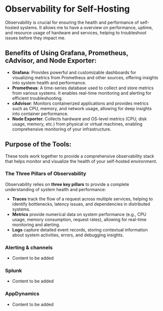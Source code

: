 # Observability for Self-Hosting

Observability is crucial for ensuring the health and performance of self-hosted systems. It allows me to have a overview on performance, uptime, and resource usage of hardware and services, helping to troubleshoot issues before they impact me.

## Benefits of Using Grafana, Prometheus, cAdvisor, and Node Exporter:

- **Grafana**: Provides powerful and customizable dashboards for visualizing metrics from Prometheus and other sources, offering insights into system health and performance.
- **Prometheus**: A time-series database used to collect and store metrics from various systems. It enables real-time monitoring and alerting for efficient troubleshooting.
- **cAdvisor**: Monitors containerized applications and provides metrics such as CPU, memory, and network usage, allowing for deep insights into container performance.
- **Node Exporter**: Collects hardware and OS-level metrics (CPU, disk usage, memory, etc.) from physical or virtual machines, enabling comprehensive monitoring of your infrastructure.

## Purpose of the Tools:
These tools work together to provide a comprehensive observability stack that helps monitor and visualize the health of your self-hosted environment.

### **The Three Pillars of Observability**  

Observability relies on **three key pillars** to provide a complete understanding of system health and performance:  

- **Traces** track the flow of a request across multiple services, helping to identify bottlenecks, latency issues, and dependencies in distributed systems.  
- **Metrics** provide numerical data on system performance (e.g., CPU usage, memory consumption, request rates), allowing for real-time monitoring and alerting.  
- **Logs** capture detailed event records, storing contextual information about system activities, errors, and debugging insights.  




### **Alerting & channels**  
- Content to be added

### **Splunk**    
- Content to be added

### **AppDynamics**    
- Content to be added
